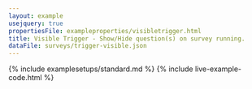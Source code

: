 ```yaml
---
layout: example
usejquery: true
propertiesFile: exampleproperties/visibletrigger.html
title: Visible Trigger - Show/Hide question(s) on survey running.
dataFile: surveys/trigger-visible.json
---
```


{% include examplesetups/standard.md %}
{% include live-example-code.html %}